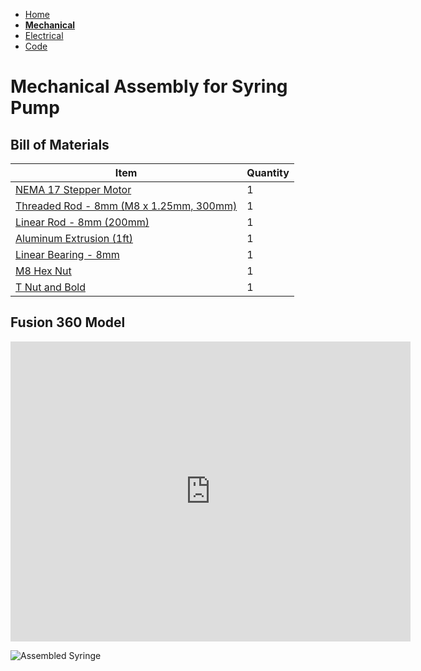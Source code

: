 - [Home](/Syringe-Pump-Assignment/index)
- **[Mechanical](/Syringe-Pump-Assignment/mechanical)**
- [Electrical](/Syringe-Pump-Assignment/electrical)
- [Code](/Syringe-Pump-Assignment/code)

# Mechanical Assembly for Syring Pump
## Bill of Materials

Item         | Quantity
------------ | -------------
[NEMA 17 Stepper Motor](https://www.mcmaster.com/6627T66/) | 1
[Threaded Rod - 8mm (M8 x 1.25mm, 300mm)](https://www.mcmaster.com/1078N32) | 1
[Linear Rod - 8mm (200mm)](https://www.mcmaster.com/6112K44/) | 1
[Aluminum Extrusion (1ft)](https://www.mcmaster.com/47065T107-47065T418/) | 1
[Linear Bearing - 8mm](https://www.mcmaster.com/61205K75/) | 1
[M8 Hex Nut](https://www.mcmaster.com/90592A022/) | 1
[T Nut and Bold](https://www.mcmaster.com/47065T139/) | 1


## Fusion 360 Model
<iframe src="https://vanderbilt394.autodesk360.com/shares/public/SH919a0QTf3c32634dcfff3f842e03518f28?mode=embed" width="640" height="480" allowfullscreen="true" webkitallowfullscreen="true" mozallowfullscreen="true"  frameborder="0"></iframe>


![Assembled Syringe](/Syringe-Pump-Assignment/CHBE3890/Pump.jpg)
